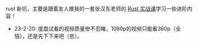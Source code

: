 rust 新坑，主要是跟着友人赠我的一套张汉东老师的 [Rust 实战课](https://pan.baidu.com/s/1eDe7bZ39t1tJ8dkS5UwmXw?pwd=6qyu)学习一些进阶内容！

- 23-2-20: 度盘试看的视频质量惨不忍睹，1080p的视频只能看360p（全恼），还是先下下来吧（悲）。
